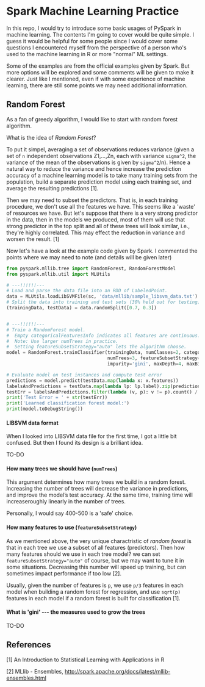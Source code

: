 # Spark Machine Learning Practice

In this repo, I would try to introduce some basic usages of PySpark in machine learning. The contents I'm going to cover would be quite simple. I guess it would be helpful for some people since I would cover some questions I encountered myself from the perspective of a person who's used to the machine learning in R or more "normal" ML settings.

Some of the examples are from the official examples given by Spark. But more options will be explored and some comments will be given to make it clearer. Just like I mentioned, even if with some experience of machine learning, there are still some points we may need additional information.

## Random Forest

As a fan of greedy algorithm, I would like to start with random forest algorithm.

What is the idea of *Random Forest*? 

To put it simpel, averaging a set of observations reduces variance (given a set of `n` independent observations Z1,...,Zn, each with variance `sigma^2`, the variance of the mean of the observations is given by `sigma^2`/n). Hence a natural way to reduce the variance and hence increase the prediction accuracy of a machine learning model is to take many training sets from the population, build a separate prediction model using each training set, and average the resulting predictions [1]. 

Then we may need to subset the predictors. That is, in each training procedure, we don't use all the features we have. This seems like a 'waste' of resources we have. But let's suppose that there is a very strong predictor in the data, then in the models we produced, most of them will use that strong predictor in the top split and all of these trees will look similar, i.e., they're highly correlated. This may effect the reduction in variance and worsen the result. [1]

Now let's have a look at the example code given by Spark. I commented the points where we may need to note (and details will be given later)

```python
from pyspark.mllib.tree import RandomForest, RandomForestModel
from pyspark.mllib.util import MLUtils

# ---!!!!!!---
# Load and parse the data file into an RDD of LabeledPoint.
data = MLUtils.loadLibSVMFile(sc, 'data/mllib/sample_libsvm_data.txt')
# Split the data into training and test sets (30% held out for testing)
(trainingData, testData) = data.randomSplit([0.7, 0.3])


# ---!!!!!!---
# Train a RandomForest model.
#  Empty categoricalFeaturesInfo indicates all features are continuous.
#  Note: Use larger numTrees in practice.
#  Setting featureSubsetStrategy="auto" lets the algorithm choose.
model = RandomForest.trainClassifier(trainingData, numClasses=2, categoricalFeaturesInfo={},
                                     numTrees=3, featureSubsetStrategy="auto",
                                     impurity='gini', maxDepth=4, maxBins=32)

# Evaluate model on test instances and compute test error
predictions = model.predict(testData.map(lambda x: x.features))
labelsAndPredictions = testData.map(lambda lp: lp.label).zip(predictions)
testErr = labelsAndPredictions.filter(lambda (v, p): v != p).count() / float(testData.count())
print('Test Error = ' + str(testErr))
print('Learned classification forest model:')
print(model.toDebugString())

```

#### LIBSVM data format
When I looked into LIBSVM data file for the first time, I got a little bit confused. But then I found its design is a brilliant idea.

TO-DO

#### How many trees we should have (`numTrees`)

This argument determines how many trees we build in a random forest. Increasing the number of trees will decrease the variance in predictions, and improve the model’s test accuracy. At the same time, training time will increaseroughly linearly in the number of trees.

Personally, I would say 400-500 is a 'safe' choice.

#### How many features to use (`featureSubsetStrategy`)

As we mentioned above, the very unique charactristic of *random forest* is that in each tree we use a subset of all features (predictors). Then how many features should we use in each tree model? we can set `featureSubsetStrategy="auto"` of course, but we may want to tune it in some situations. Decreasing this number will speed up training, but can sometimes impact performance if too low [2].

Usually, given the number of features is `p`, we use `p/3` features in each model when building a random forest for regression, and use `sqrt(p)` features in each model if a random forest is built for classification [1].


#### What is 'gini' --- the measures used to grow the trees
TO-DO



## References
[1] An Introduction to Statistical Learning with Applications in R

[2] MLlib - Ensembles, http://spark.apache.org/docs/latest/mllib-ensembles.html
